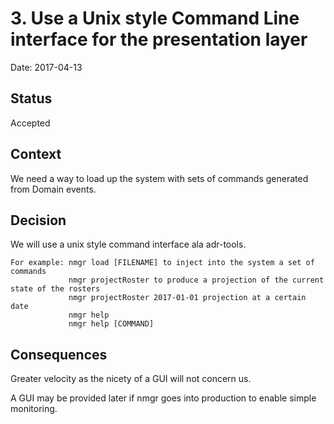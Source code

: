 # 3. Use a Unix style Command Line interface for the presentation layer

Date: 2017-04-13 

## Status

Accepted

## Context

We need a way to load up the system with sets of commands generated from Domain events.

## Decision

We will use a unix style command interface ala adr-tools.  

    For example: nmgr load [FILENAME] to inject into the system a set of commands
	             nmgr projectRoster to produce a projection of the current state of the rosters
				 nmgr projectRoster 2017-01-01 projection at a certain date
				 nmgr help
				 nmgr help [COMMAND]

## Consequences

Greater velocity as the nicety of a GUI will not concern us.  

A GUI may be provided later if nmgr goes into production to enable simple monitoring.


